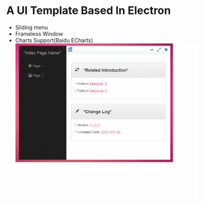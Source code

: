 **A UI Template Based In Electron**
=====

- Sliding menu
- Frameless Window
- Charts Support(Baidu ECharts)
![demo](https://github.com/wax100628/electron-general-ui/blob/pure-ui-branch/demo.gif)
